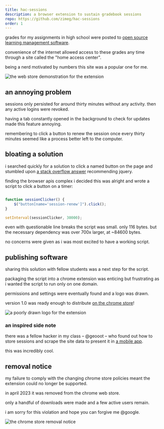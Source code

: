 ```yaml
---
title: hac-sessions
description: a browser extension to sustain gradebook sessions
repo: https://github.com/zimeg/hac-sessions
order: 1
---
```


grades for my assignments in high school were posted to [open source learning
management software][moodle].

convenience of the internet allowed access to these grades any time through a
site called the "home access center".

being a nerd motivated by numbers this site was a popular one for me.

![the web store demonstration for the extension](/code/hac-sessions/store.png "design is my passion")

## an annoying problem

sessions only persisted for around thirty minutes without any activity. then any
active logins were revoked.

having a tab constantly opened in the background to check for updates made this
feature annoying.

remembering to click a button to renew the session once every thirty minutes
seemed like a process better left to the computer.

## bloating a solution

i searched quickly for a solution to click a named button on the page and
stumbled upon [a stack overflow answer][stackoverflow] recommending jquery.

finding the browser apis complex i decided this was alright and wrote a script
to click a button on a timer:

```js

function sessionClicker() {
	$("button[name='session-renew']").click();
}

setInterval(sessionClicker, 30000);
```

even with questionable line breaks the script was small. only 116 bytes. but the
necessary dependency was over 700x larger, at ~84600 bytes.

no concerns were given as i was most excited to have a working script.

## publishing software

sharing this solution with fellow students was a next step for the script.

packaging the script into a chrome extension was enticing but frustrating as i
wanted the script to run only on one domain.

permissions and settings were eventually found and a logo was drawn.

version 1.0 was ready enough to distribute [on the chrome store][webstore]!

![a poorly drawn logo for the extension](/code/hac-sessions/logo.png "digital software made by hand")

### an inspired side note

there was a fellow hacker in my class – @geooot – who found out how to store
sessions and scrape the site data to present it in [a mobile app][graded].

this was incredibly cool.

## removal notice

my failure to comply with the changing chrome store policies meant the extension
could no longer be supported.

in april 2023 it was removed from the chrome web store.

only a handful of downloads were made and a few active users remain.

i am sorry for this violation and hope you can forgive me @google.

![the chrome store removal notice](/code/hac-sessions/removal.png "a regretful removal")

<!-- a collection of links -->
[graded]: https://geooot.com/graded/
[moodle]: https://moodle.com
[stackoverflow]: https://stackoverflow.com/a/9696633
[webstore]: https://chromewebstore.google.com/detail/adbgiopemndfofbajinlgmibolgcfcga
